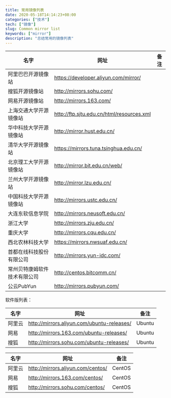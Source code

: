 ```yaml
---
title: 常用镜像列表
date: 2020-05-18T14:14:23+08:00
categories: ["技术"]
tech: ["镜像"]
slug: Common mirror list
keywords: ["mirror"]
description: "总结常用的镜像列表"
---
```


| 名字                         | 网址                                      | 备注 |
| ---------------------------- | ----------------------------------------- | ---- |
| 阿里巴巴开源镜像站           | https://developer.aliyun.com/mirror/      |      |
| 搜狐开源镜像站               | http://mirrors.sohu.com/                  |      |
| 网易开源镜像站               | http://mirrors.163.com/                   |      |
| 上海交通大学开源镜像站       | http://ftp.sjtu.edu.cn/html/resources.xml |      |
| 华中科技大学开源镜像站       | http://mirror.hust.edu.cn/                |      |
| 清华大学开源镜像站           | https://mirrors.tuna.tsinghua.edu.cn/     |      |
| 北京理工大学开源镜像站       | http://mirror.bit.edu.cn/web/             |      |
| 兰州大学开源镜像站           | http://mirror.lzu.edu.cn/                 |      |
| 中国科技大学开源镜像站       | http://mirrors.ustc.edu.cn/               |      |
| 大连东软信息学院             | http://mirrors.neusoft.edu.cn/            |      |
| 浙江大学                     | http://mirrors.zju.edu.cn/                |      |
| 重庆大学                     | http://mirrors.cqu.edu.cn/                |      |
| 西北农林科技大学             | https://mirrors.nwsuaf.edu.cn/            |      |
| 首都在线科技股份有限公司     | http://mirrors.yun-idc.com/               |      |
| 常州贝特康姆软件技术有限公司 | http://centos.bitcomm.cn/                 |      |
| 公云PubYun                   | http://mirrors.pubyun.com/                |      |



软件版列表：

| 名字   | 网址                                       | 备注   |
| ------ | ------------------------------------------ | ------ |
| 阿里云 | http://mirrors.aliyun.com/ubuntu-releases/ | Ubuntu |
| 网易   | http://mirrors.163.com/ubuntu-releases/    | Ubuntu |
| 搜狐   | http://mirrors.sohu.com/ubuntu-releases/   | Ubuntu |

| 名字   | 网址                              | 备注   |
| ------ | --------------------------------- | ------ |
| 阿里云 | http://mirrors.aliyun.com/centos/ | CentOS |
| 网易   | http://mirrors.163.com/centos/    | CentOS |
| 搜狐   | http://mirrors.sohu.com/centos/   | CentOS |